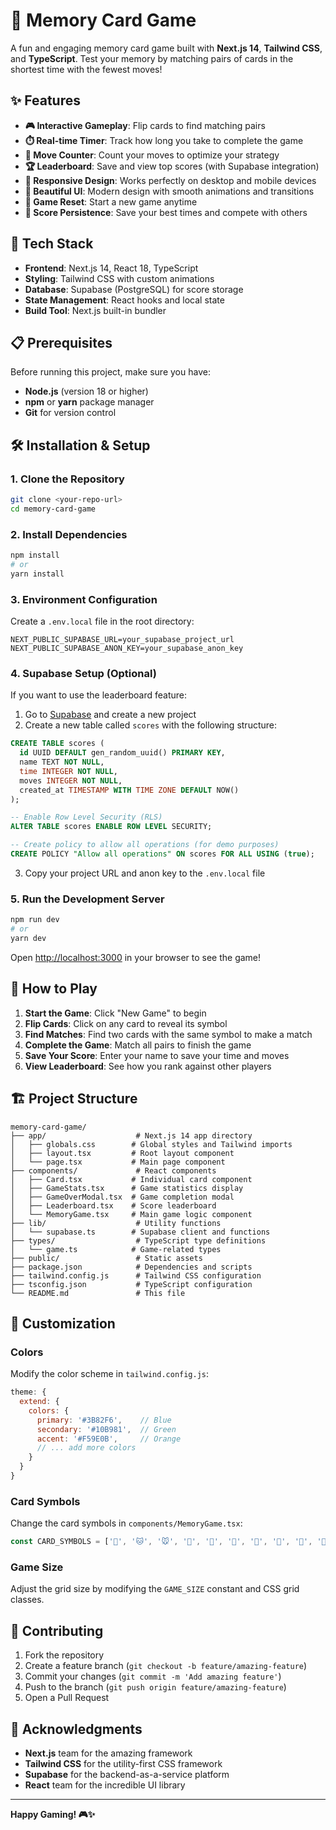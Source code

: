 # 🧠 Memory Card Game

A fun and engaging memory card game built with **Next.js 14**, **Tailwind CSS**, and **TypeScript**. Test your memory by matching pairs of cards in the shortest time with the fewest moves!

## ✨ Features

- **🎮 Interactive Gameplay**: Flip cards to find matching pairs
- **⏱️ Real-time Timer**: Track how long you take to complete the game
- **👣 Move Counter**: Count your moves to optimize your strategy
- **🏆 Leaderboard**: Save and view top scores (with Supabase integration)
- **📱 Responsive Design**: Works perfectly on desktop and mobile devices
- **🎨 Beautiful UI**: Modern design with smooth animations and transitions
- **🔄 Game Reset**: Start a new game anytime
- **💾 Score Persistence**: Save your best times and compete with others

## 🚀 Tech Stack

- **Frontend**: Next.js 14, React 18, TypeScript
- **Styling**: Tailwind CSS with custom animations
- **Database**: Supabase (PostgreSQL) for score storage
- **State Management**: React hooks and local state
- **Build Tool**: Next.js built-in bundler

## 📋 Prerequisites

Before running this project, make sure you have:

- **Node.js** (version 18 or higher)
- **npm** or **yarn** package manager
- **Git** for version control

## 🛠️ Installation & Setup

### 1. Clone the Repository

```bash
git clone <your-repo-url>
cd memory-card-game
```

### 2. Install Dependencies

```bash
npm install
# or
yarn install
```

### 3. Environment Configuration

Create a `.env.local` file in the root directory:

```env
NEXT_PUBLIC_SUPABASE_URL=your_supabase_project_url
NEXT_PUBLIC_SUPABASE_ANON_KEY=your_supabase_anon_key
```

### 4. Supabase Setup (Optional)

If you want to use the leaderboard feature:

1. Go to [Supabase](https://supabase.com) and create a new project
2. Create a new table called `scores` with the following structure:

```sql
CREATE TABLE scores (
  id UUID DEFAULT gen_random_uuid() PRIMARY KEY,
  name TEXT NOT NULL,
  time INTEGER NOT NULL,
  moves INTEGER NOT NULL,
  created_at TIMESTAMP WITH TIME ZONE DEFAULT NOW()
);

-- Enable Row Level Security (RLS)
ALTER TABLE scores ENABLE ROW LEVEL SECURITY;

-- Create policy to allow all operations (for demo purposes)
CREATE POLICY "Allow all operations" ON scores FOR ALL USING (true);
```

3. Copy your project URL and anon key to the `.env.local` file

### 5. Run the Development Server

```bash
npm run dev
# or
yarn dev
```

Open [http://localhost:3000](http://localhost:3000) in your browser to see the game!

## 🎯 How to Play

1. **Start the Game**: Click "New Game" to begin
2. **Flip Cards**: Click on any card to reveal its symbol
3. **Find Matches**: Find two cards with the same symbol to make a match
4. **Complete the Game**: Match all pairs to finish the game
5. **Save Your Score**: Enter your name to save your time and moves
6. **View Leaderboard**: See how you rank against other players

## 🏗️ Project Structure

```
memory-card-game/
├── app/                    # Next.js 14 app directory
│   ├── globals.css        # Global styles and Tailwind imports
│   ├── layout.tsx         # Root layout component
│   └── page.tsx           # Main page component
├── components/             # React components
│   ├── Card.tsx           # Individual card component
│   ├── GameStats.tsx      # Game statistics display
│   ├── GameOverModal.tsx  # Game completion modal
│   ├── Leaderboard.tsx    # Score leaderboard
│   └── MemoryGame.tsx     # Main game logic component
├── lib/                    # Utility functions
│   └── supabase.ts        # Supabase client and functions
├── types/                  # TypeScript type definitions
│   └── game.ts            # Game-related types
├── public/                 # Static assets
├── package.json            # Dependencies and scripts
├── tailwind.config.js      # Tailwind CSS configuration
├── tsconfig.json           # TypeScript configuration
└── README.md               # This file
```

## 🎨 Customization

### Colors
Modify the color scheme in `tailwind.config.js`:

```javascript
theme: {
  extend: {
    colors: {
      primary: '#3B82F6',    // Blue
      secondary: '#10B981',  // Green
      accent: '#F59E0B',     // Orange
      // ... add more colors
    }
  }
}
```

### Card Symbols
Change the card symbols in `components/MemoryGame.tsx`:

```typescript
const CARD_SYMBOLS = ['🐶', '🐱', '🐭', '🐹', '🐰', '🦊', '🐻', '🐼', '🐨', '🐯', '🦁', '🐮']
```

### Game Size
Adjust the grid size by modifying the `GAME_SIZE` constant and CSS grid classes.


## 🤝 Contributing

1. Fork the repository
2. Create a feature branch (`git checkout -b feature/amazing-feature`)
3. Commit your changes (`git commit -m 'Add amazing feature'`)
4. Push to the branch (`git push origin feature/amazing-feature`)
5. Open a Pull Request

## 🙏 Acknowledgments

- **Next.js** team for the amazing framework
- **Tailwind CSS** for the utility-first CSS framework
- **Supabase** for the backend-as-a-service platform
- **React** team for the incredible UI library


---

**Happy Gaming! 🎮✨**
